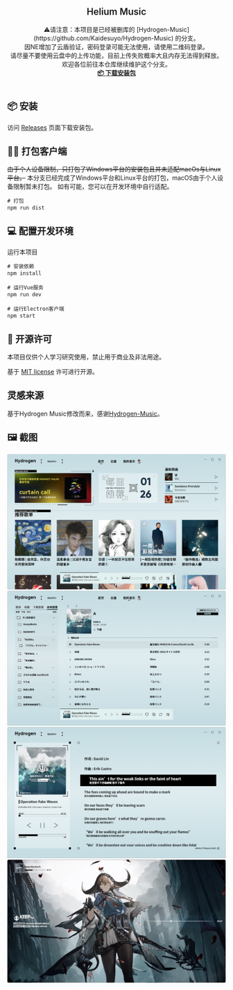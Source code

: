 <br />
<p align="center">

  <h2 align="center" style="font-weight: 600">Helium Music</h2>

  <p align="center">
    ⚠️请注意：本项目是已经被删库的 [Hydrogen-Music](https://github.com/Kaidesuyo/Hydrogen-Music) 的分支。
    <br />
    因NE增加了云盾验证，密码登录可能无法使用，请使用二维码登录。
    <br />
    请尽量不要使用云盘中的上传功能，目前上传失败概率大且内存无法得到释放。
    <br />
    欢迎各位前往本仓库继续维护这个分支。
    <br />
    <a href="#%EF%B8%8F-安装" target="blank"><strong>📦️ 下载安装包</strong></a>
    <br />
    <br />
  </p>
</p>

## 📦️ 安装

访问 [Releases](https://github.com/mtr-static-official/Helium-Music/releases)
页面下载安装包。

## 👷‍♂️ 打包客户端

~~由于个人设备限制，只打包了Windows平台的安装包且并未适配macOs与Linux平台。~~
本分支已经完成了Windows平台和Linux平台的打包，macOS由于个人设备限制暂未打包。
如有可能，您可以在开发环境中自行适配。

```shell
# 打包
npm run dist
```

## :computer: 配置开发环境

运行本项目

```shell
# 安装依赖
npm install

# 运行Vue服务
npm run dev

# 运行Electron客户端
npm start
```

## 📜 开源许可

本项目仅供个人学习研究使用，禁止用于商业及非法用途。

基于 [MIT license](https://opensource.org/licenses/MIT) 许可进行开源。

## 灵感来源

基于Hydrogen Music修改而来，感谢[Hydrogen-Music](https://github.com/Kaidesuyo/Hydrogen-Music)。


## 🖼️ 截图

![home][home-screenshot]
![playlist][playlist-screenshot]
![lyric][lyric-screenshot]
![music_video][music_video-screenshot]

<!-- MARKDOWN LINKS & IMAGES -->
<!-- https://www.markdownguide.org/basic-syntax/#reference-style-links -->

[home-screenshot]: img/home.png
[playlist-screenshot]: img/playlist.png
[lyric-screenshot]: img/lyric.png
[music_video-screenshot]: img/music_video.png
